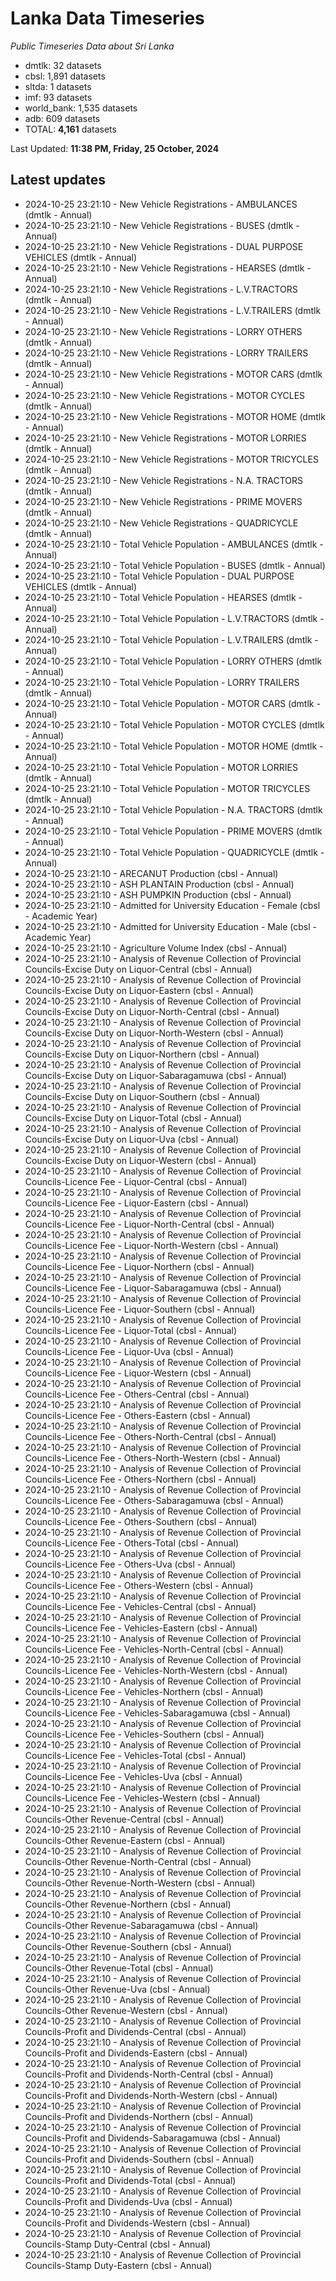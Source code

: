 # Lanka Data Timeseries
*Public Timeseries Data about Sri Lanka*

* dmtlk: 32 datasets
* cbsl: 1,891 datasets
* sltda: 1 datasets
* imf: 93 datasets
* world_bank: 1,535 datasets
* adb: 609 datasets
* TOTAL: **4,161** datasets

Last Updated: **11:38 PM, Friday, 25 October, 2024**

## Latest updates

* 2024-10-25 23:21:10 - New Vehicle Registrations - AMBULANCES (dmtlk - Annual)
* 2024-10-25 23:21:10 - New Vehicle Registrations - BUSES (dmtlk - Annual)
* 2024-10-25 23:21:10 - New Vehicle Registrations - DUAL PURPOSE VEHICLES (dmtlk - Annual)
* 2024-10-25 23:21:10 - New Vehicle Registrations - HEARSES (dmtlk - Annual)
* 2024-10-25 23:21:10 - New Vehicle Registrations - L.V.TRACTORS (dmtlk - Annual)
* 2024-10-25 23:21:10 - New Vehicle Registrations - L.V.TRAILERS (dmtlk - Annual)
* 2024-10-25 23:21:10 - New Vehicle Registrations - LORRY OTHERS (dmtlk - Annual)
* 2024-10-25 23:21:10 - New Vehicle Registrations - LORRY TRAILERS (dmtlk - Annual)
* 2024-10-25 23:21:10 - New Vehicle Registrations - MOTOR CARS (dmtlk - Annual)
* 2024-10-25 23:21:10 - New Vehicle Registrations - MOTOR CYCLES (dmtlk - Annual)
* 2024-10-25 23:21:10 - New Vehicle Registrations - MOTOR HOME (dmtlk - Annual)
* 2024-10-25 23:21:10 - New Vehicle Registrations - MOTOR LORRIES (dmtlk - Annual)
* 2024-10-25 23:21:10 - New Vehicle Registrations - MOTOR TRICYCLES (dmtlk - Annual)
* 2024-10-25 23:21:10 - New Vehicle Registrations - N.A. TRACTORS (dmtlk - Annual)
* 2024-10-25 23:21:10 - New Vehicle Registrations - PRIME MOVERS (dmtlk - Annual)
* 2024-10-25 23:21:10 - New Vehicle Registrations - QUADRICYCLE (dmtlk - Annual)
* 2024-10-25 23:21:10 - Total Vehicle Population - AMBULANCES (dmtlk - Annual)
* 2024-10-25 23:21:10 - Total Vehicle Population - BUSES (dmtlk - Annual)
* 2024-10-25 23:21:10 - Total Vehicle Population - DUAL PURPOSE VEHICLES (dmtlk - Annual)
* 2024-10-25 23:21:10 - Total Vehicle Population - HEARSES (dmtlk - Annual)
* 2024-10-25 23:21:10 - Total Vehicle Population - L.V.TRACTORS (dmtlk - Annual)
* 2024-10-25 23:21:10 - Total Vehicle Population - L.V.TRAILERS (dmtlk - Annual)
* 2024-10-25 23:21:10 - Total Vehicle Population - LORRY OTHERS (dmtlk - Annual)
* 2024-10-25 23:21:10 - Total Vehicle Population - LORRY TRAILERS (dmtlk - Annual)
* 2024-10-25 23:21:10 - Total Vehicle Population - MOTOR CARS (dmtlk - Annual)
* 2024-10-25 23:21:10 - Total Vehicle Population - MOTOR CYCLES (dmtlk - Annual)
* 2024-10-25 23:21:10 - Total Vehicle Population - MOTOR HOME (dmtlk - Annual)
* 2024-10-25 23:21:10 - Total Vehicle Population - MOTOR LORRIES (dmtlk - Annual)
* 2024-10-25 23:21:10 - Total Vehicle Population - MOTOR TRICYCLES (dmtlk - Annual)
* 2024-10-25 23:21:10 - Total Vehicle Population - N.A. TRACTORS (dmtlk - Annual)
* 2024-10-25 23:21:10 - Total Vehicle Population - PRIME MOVERS (dmtlk - Annual)
* 2024-10-25 23:21:10 - Total Vehicle Population - QUADRICYCLE (dmtlk - Annual)
* 2024-10-25 23:21:10 - ARECANUT Production (cbsl - Annual)
* 2024-10-25 23:21:10 - ASH PLANTAIN Production (cbsl - Annual)
* 2024-10-25 23:21:10 - ASH PUMPKIN Production (cbsl - Annual)
* 2024-10-25 23:21:10 - Admitted for University Education - Female (cbsl - Academic Year)
* 2024-10-25 23:21:10 - Admitted for University Education - Male (cbsl - Academic Year)
* 2024-10-25 23:21:10 - Agriculture Volume Index (cbsl - Annual)
* 2024-10-25 23:21:10 - Analysis of Revenue Collection of Provincial Councils-Excise Duty on Liquor-Central (cbsl - Annual)
* 2024-10-25 23:21:10 - Analysis of Revenue Collection of Provincial Councils-Excise Duty on Liquor-Eastern (cbsl - Annual)
* 2024-10-25 23:21:10 - Analysis of Revenue Collection of Provincial Councils-Excise Duty on Liquor-North-Central (cbsl - Annual)
* 2024-10-25 23:21:10 - Analysis of Revenue Collection of Provincial Councils-Excise Duty on Liquor-North-Western (cbsl - Annual)
* 2024-10-25 23:21:10 - Analysis of Revenue Collection of Provincial Councils-Excise Duty on Liquor-Northern (cbsl - Annual)
* 2024-10-25 23:21:10 - Analysis of Revenue Collection of Provincial Councils-Excise Duty on Liquor-Sabaragamuwa (cbsl - Annual)
* 2024-10-25 23:21:10 - Analysis of Revenue Collection of Provincial Councils-Excise Duty on Liquor-Southern (cbsl - Annual)
* 2024-10-25 23:21:10 - Analysis of Revenue Collection of Provincial Councils-Excise Duty on Liquor-Total (cbsl - Annual)
* 2024-10-25 23:21:10 - Analysis of Revenue Collection of Provincial Councils-Excise Duty on Liquor-Uva (cbsl - Annual)
* 2024-10-25 23:21:10 - Analysis of Revenue Collection of Provincial Councils-Excise Duty on Liquor-Western (cbsl - Annual)
* 2024-10-25 23:21:10 - Analysis of Revenue Collection of Provincial Councils-Licence Fee - Liquor-Central (cbsl - Annual)
* 2024-10-25 23:21:10 - Analysis of Revenue Collection of Provincial Councils-Licence Fee - Liquor-Eastern (cbsl - Annual)
* 2024-10-25 23:21:10 - Analysis of Revenue Collection of Provincial Councils-Licence Fee - Liquor-North-Central (cbsl - Annual)
* 2024-10-25 23:21:10 - Analysis of Revenue Collection of Provincial Councils-Licence Fee - Liquor-North-Western (cbsl - Annual)
* 2024-10-25 23:21:10 - Analysis of Revenue Collection of Provincial Councils-Licence Fee - Liquor-Northern (cbsl - Annual)
* 2024-10-25 23:21:10 - Analysis of Revenue Collection of Provincial Councils-Licence Fee - Liquor-Sabaragamuwa (cbsl - Annual)
* 2024-10-25 23:21:10 - Analysis of Revenue Collection of Provincial Councils-Licence Fee - Liquor-Southern (cbsl - Annual)
* 2024-10-25 23:21:10 - Analysis of Revenue Collection of Provincial Councils-Licence Fee - Liquor-Total (cbsl - Annual)
* 2024-10-25 23:21:10 - Analysis of Revenue Collection of Provincial Councils-Licence Fee - Liquor-Uva (cbsl - Annual)
* 2024-10-25 23:21:10 - Analysis of Revenue Collection of Provincial Councils-Licence Fee - Liquor-Western (cbsl - Annual)
* 2024-10-25 23:21:10 - Analysis of Revenue Collection of Provincial Councils-Licence Fee - Others-Central (cbsl - Annual)
* 2024-10-25 23:21:10 - Analysis of Revenue Collection of Provincial Councils-Licence Fee - Others-Eastern (cbsl - Annual)
* 2024-10-25 23:21:10 - Analysis of Revenue Collection of Provincial Councils-Licence Fee - Others-North-Central (cbsl - Annual)
* 2024-10-25 23:21:10 - Analysis of Revenue Collection of Provincial Councils-Licence Fee - Others-North-Western (cbsl - Annual)
* 2024-10-25 23:21:10 - Analysis of Revenue Collection of Provincial Councils-Licence Fee - Others-Northern (cbsl - Annual)
* 2024-10-25 23:21:10 - Analysis of Revenue Collection of Provincial Councils-Licence Fee - Others-Sabaragamuwa (cbsl - Annual)
* 2024-10-25 23:21:10 - Analysis of Revenue Collection of Provincial Councils-Licence Fee - Others-Southern (cbsl - Annual)
* 2024-10-25 23:21:10 - Analysis of Revenue Collection of Provincial Councils-Licence Fee - Others-Total (cbsl - Annual)
* 2024-10-25 23:21:10 - Analysis of Revenue Collection of Provincial Councils-Licence Fee - Others-Uva (cbsl - Annual)
* 2024-10-25 23:21:10 - Analysis of Revenue Collection of Provincial Councils-Licence Fee - Others-Western (cbsl - Annual)
* 2024-10-25 23:21:10 - Analysis of Revenue Collection of Provincial Councils-Licence Fee - Vehicles-Central (cbsl - Annual)
* 2024-10-25 23:21:10 - Analysis of Revenue Collection of Provincial Councils-Licence Fee - Vehicles-Eastern (cbsl - Annual)
* 2024-10-25 23:21:10 - Analysis of Revenue Collection of Provincial Councils-Licence Fee - Vehicles-North-Central (cbsl - Annual)
* 2024-10-25 23:21:10 - Analysis of Revenue Collection of Provincial Councils-Licence Fee - Vehicles-North-Western (cbsl - Annual)
* 2024-10-25 23:21:10 - Analysis of Revenue Collection of Provincial Councils-Licence Fee - Vehicles-Northern (cbsl - Annual)
* 2024-10-25 23:21:10 - Analysis of Revenue Collection of Provincial Councils-Licence Fee - Vehicles-Sabaragamuwa (cbsl - Annual)
* 2024-10-25 23:21:10 - Analysis of Revenue Collection of Provincial Councils-Licence Fee - Vehicles-Southern (cbsl - Annual)
* 2024-10-25 23:21:10 - Analysis of Revenue Collection of Provincial Councils-Licence Fee - Vehicles-Total (cbsl - Annual)
* 2024-10-25 23:21:10 - Analysis of Revenue Collection of Provincial Councils-Licence Fee - Vehicles-Uva (cbsl - Annual)
* 2024-10-25 23:21:10 - Analysis of Revenue Collection of Provincial Councils-Licence Fee - Vehicles-Western (cbsl - Annual)
* 2024-10-25 23:21:10 - Analysis of Revenue Collection of Provincial Councils-Other Revenue-Central (cbsl - Annual)
* 2024-10-25 23:21:10 - Analysis of Revenue Collection of Provincial Councils-Other Revenue-Eastern (cbsl - Annual)
* 2024-10-25 23:21:10 - Analysis of Revenue Collection of Provincial Councils-Other Revenue-North-Central (cbsl - Annual)
* 2024-10-25 23:21:10 - Analysis of Revenue Collection of Provincial Councils-Other Revenue-North-Western (cbsl - Annual)
* 2024-10-25 23:21:10 - Analysis of Revenue Collection of Provincial Councils-Other Revenue-Northern (cbsl - Annual)
* 2024-10-25 23:21:10 - Analysis of Revenue Collection of Provincial Councils-Other Revenue-Sabaragamuwa (cbsl - Annual)
* 2024-10-25 23:21:10 - Analysis of Revenue Collection of Provincial Councils-Other Revenue-Southern (cbsl - Annual)
* 2024-10-25 23:21:10 - Analysis of Revenue Collection of Provincial Councils-Other Revenue-Total (cbsl - Annual)
* 2024-10-25 23:21:10 - Analysis of Revenue Collection of Provincial Councils-Other Revenue-Uva (cbsl - Annual)
* 2024-10-25 23:21:10 - Analysis of Revenue Collection of Provincial Councils-Other Revenue-Western (cbsl - Annual)
* 2024-10-25 23:21:10 - Analysis of Revenue Collection of Provincial Councils-Profit and Dividends-Central (cbsl - Annual)
* 2024-10-25 23:21:10 - Analysis of Revenue Collection of Provincial Councils-Profit and Dividends-Eastern (cbsl - Annual)
* 2024-10-25 23:21:10 - Analysis of Revenue Collection of Provincial Councils-Profit and Dividends-North-Central (cbsl - Annual)
* 2024-10-25 23:21:10 - Analysis of Revenue Collection of Provincial Councils-Profit and Dividends-North-Western (cbsl - Annual)
* 2024-10-25 23:21:10 - Analysis of Revenue Collection of Provincial Councils-Profit and Dividends-Northern (cbsl - Annual)
* 2024-10-25 23:21:10 - Analysis of Revenue Collection of Provincial Councils-Profit and Dividends-Sabaragamuwa (cbsl - Annual)
* 2024-10-25 23:21:10 - Analysis of Revenue Collection of Provincial Councils-Profit and Dividends-Southern (cbsl - Annual)
* 2024-10-25 23:21:10 - Analysis of Revenue Collection of Provincial Councils-Profit and Dividends-Total (cbsl - Annual)
* 2024-10-25 23:21:10 - Analysis of Revenue Collection of Provincial Councils-Profit and Dividends-Uva (cbsl - Annual)
* 2024-10-25 23:21:10 - Analysis of Revenue Collection of Provincial Councils-Profit and Dividends-Western (cbsl - Annual)
* 2024-10-25 23:21:10 - Analysis of Revenue Collection of Provincial Councils-Stamp Duty-Central (cbsl - Annual)
* 2024-10-25 23:21:10 - Analysis of Revenue Collection of Provincial Councils-Stamp Duty-Eastern (cbsl - Annual)